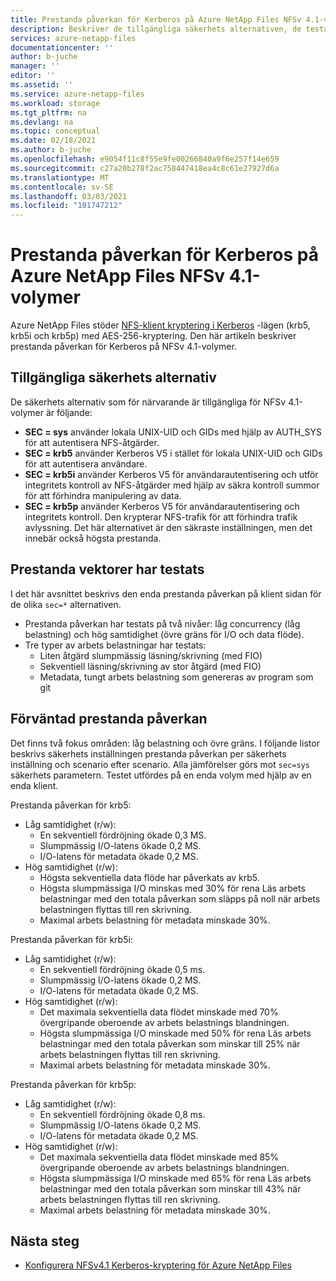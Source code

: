 ```yaml
---
title: Prestanda påverkan för Kerberos på Azure NetApp Files NFSv 4.1-volymer | Microsoft Docs
description: Beskriver de tillgängliga säkerhets alternativen, de testade prestanda vektorerna och den förväntade prestanda effekten hos Kerberos på Azure NetApp Files NFSv 4.1-volymer.
services: azure-netapp-files
documentationcenter: ''
author: b-juche
manager: ''
editor: ''
ms.assetid: ''
ms.service: azure-netapp-files
ms.workload: storage
ms.tgt_pltfrm: na
ms.devlang: na
ms.topic: conceptual
ms.date: 02/18/2021
ms.author: b-juche
ms.openlocfilehash: e9054f11c8f55e9fe00266840a9f6e257f14e659
ms.sourcegitcommit: c27a20b278f2ac758447418ea4c8c61e27927d6a
ms.translationtype: MT
ms.contentlocale: sv-SE
ms.lasthandoff: 03/03/2021
ms.locfileid: "101747212"
---
```

# <a name="performance-impact-of-kerberos-on-azure-netapp-files-nfsv41-volumes"></a>Prestanda påverkan för Kerberos på Azure NetApp Files NFSv 4.1-volymer

Azure NetApp Files stöder [NFS-klient kryptering i Kerberos](configure-kerberos-encryption.md) -lägen (krb5, krb5i och krb5p) med AES-256-kryptering. Den här artikeln beskriver prestanda påverkan för Kerberos på NFSv 4.1-volymer. 

## <a name="available-security-options"></a>Tillgängliga säkerhets alternativ 

De säkerhets alternativ som för närvarande är tillgängliga för NFSv 4.1-volymer är följande: 

* **SEC = sys** använder lokala UNIX-UID och GIDs med hjälp av AUTH_SYS för att autentisera NFS-åtgärder.
* **SEC = krb5** använder Kerberos V5 i stället för lokala UNIX-UID och GIDs för att autentisera användare.
* **SEC = krb5i** använder Kerberos V5 för användarautentisering och utför integritets kontroll av NFS-åtgärder med hjälp av säkra kontroll summor för att förhindra manipulering av data.
* **SEC = krb5p** använder Kerberos V5 för användarautentisering och integritets kontroll. Den krypterar NFS-trafik för att förhindra trafik avlyssning. Det här alternativet är den säkraste inställningen, men det innebär också högsta prestanda.

## <a name="performance-vectors-tested"></a>Prestanda vektorer har testats

I det här avsnittet beskrivs den enda prestanda påverkan på klient sidan för de olika `sec=*` alternativen.

* Prestanda påverkan har testats på två nivåer: låg concurrency (låg belastning) och hög samtidighet (övre gräns för I/O och data flöde).  
* Tre typer av arbets belastningar har testats:  
    * Liten åtgärd slumpmässig läsning/skrivning (med FIO)
    * Sekventiell läsning/skrivning av stor åtgärd (med FIO)
    * Metadata, tungt arbets belastning som genereras av program som git

## <a name="expected-performance-impact"></a>Förväntad prestanda påverkan 

Det finns två fokus områden: låg belastning och övre gräns. I följande listor beskrivs säkerhets inställningen prestanda påverkan per säkerhets inställning och scenario efter scenario. Alla jämförelser görs mot `sec=sys` säkerhets parametern. Testet utfördes på en enda volym med hjälp av en enda klient. 

Prestanda påverkan för krb5:

* Låg samtidighet (r/w):
    * En sekventiell fördröjning ökade 0,3 MS.
    * Slumpmässig I/O-latens ökade 0,2 MS.
    * I/O-latens för metadata ökade 0,2 MS.
* Hög samtidighet (r/w): 
    * Högsta sekventiella data flöde har påverkats av krb5.
    * Högsta slumpmässiga I/O minskas med 30% för rena Läs arbets belastningar med den totala påverkan som släpps på noll när arbets belastningen flyttas till ren skrivning. 
    * Maximal arbets belastning för metadata minskade 30%.

Prestanda påverkan för krb5i: 

* Låg samtidighet (r/w):
    * En sekventiell fördröjning ökade 0,5 ms.
    * Slumpmässig I/O-latens ökade 0,2 MS.
    * I/O-latens för metadata ökade 0,2 MS.
* Hög samtidighet (r/w): 
    * Det maximala sekventiella data flödet minskade med 70% övergripande oberoende av arbets belastnings blandningen.
    * Högsta slumpmässiga I/O minskade med 50% för rena Läs arbets belastningar med den totala påverkan som minskar till 25% när arbets belastningen flyttas till ren skrivning. 
    * Maximal arbets belastning för metadata minskade 30%.

Prestanda påverkan för krb5p:

* Låg samtidighet (r/w):
    * En sekventiell fördröjning ökade 0,8 ms.
    * Slumpmässig I/O-latens ökade 0,2 MS.
    * I/O-latens för metadata ökade 0,2 MS.
* Hög samtidighet (r/w): 
    * Det maximala sekventiella data flödet minskade med 85% övergripande oberoende av arbets belastnings blandningen. 
    * Högsta slumpmässiga I/O minskade med 65% för rena Läs arbets belastningar med den totala påverkan som minskar till 43% när arbets belastningen flyttas till ren skrivning. 
    * Maximal arbets belastning för metadata minskade 30%.

## <a name="next-steps"></a>Nästa steg  

* [Konfigurera NFSv4.1 Kerberos-kryptering för Azure NetApp Files](configure-kerberos-encryption.md) 
